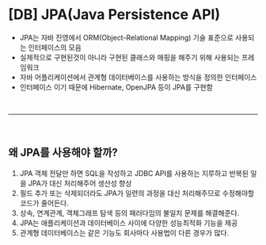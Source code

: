 # [DB] JPA(Java Persistence API)

  - JPA는 자바 진영에서 ORM(Object-Relational Mapping) 기술 표준으로 사용되는 인터페이스의 모음
  - 실제적으로 구현된것이 아니라 구현된 클래스와 매핑을 해주기 위해 사용되는 프레임워크
  - 자바 어플리케이션에서 관계형 데이터베이스를 사용하는 방식을 정의한 인터페이스
  - 인터페이스 이기 때문에 Hibernate, OpenJPA 등이 JPA를 구현함

<br />
<hr />
<br />

## 왜 JPA를 사용해야 할까?

1. JPA 객체 전달만 하면 SQL을 작성하고 JDBC API를 사용하는 지루하고 반복된 일을 JPA가 대신 처리해주어 생산성 향상
2. 필드 추가 또는 삭제되더라도 JPA가 일련의 과정을 대신 처리해주므로 수정해야할 코드가 줄어든다.
3. 상속, 연계관계, 객체그래프 탐색 등의 패러다임의 불일치 문제를 해결해준다.
4. JPA는 애플리케이션과 데이터베이스 사이에 다양한 성능최적화 기능을 제공
5. 관계형 데이터베이스는 같은 기능도 회사마다 사용법이 다른 경우가 많다.

